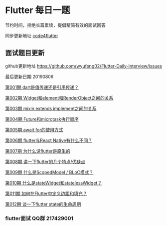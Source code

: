 # Flutter 每日一题 

节约时间，拒绝长篇累牍，提倡精简有效的面试回答

同步更新地址 [code4flutter](http://code4flutter.com)

## 面试题目更新
github更新地址 https://github.com/wyufeng02/Flutter-Daily-Interview/issues

最后更新日期 20190806 

[第001期 dart是值传递还是引用传递？](https://github.com/wyufeng02/Flutter-Daily-Interview/issues/1)

[第002期 Widget和element和RenderObject之间的关系](https://github.com/wyufeng02/Flutter-Daily-Interview/issues/2)
  
[第003期 mixin extends implement之间的关系](https://github.com/wyufeng02/Flutter-Daily-Interview/issues/3)
  
[第004期 Future和microtask执行顺序](https://github.com/wyufeng02/Flutter-Daily-Interview/issues/4)
  
[第005期 await for的使用方式](https://github.com/wyufeng02/Flutter-Daily-Interview/issues/5)
  
[第006期 flutter与React Native有什么不同？](https://github.com/wyufeng02/Flutter-Daily-Interview/issues/6)
 
[第007期 为什么说flutter是原生的](https://github.com/wyufeng02/Flutter-Daily-Interview/issues/7)
 
[第008期 讲一下flutter的几个特点/优缺点](https://github.com/wyufeng02/Flutter-Daily-Interview/issues/8)
  
[第009期 什么是ScopedModel / BLoC模式？](https://github.com/wyufeng02/Flutter-Daily-Interview/issues/9)
  
[第010期 什么是stateWidget和statelessWidget？](https://github.com/wyufeng02/Flutter-Daily-Interview/issues/10)
  
[第011期 如何在Flutter中定义边距和填充？](https://github.com/wyufeng02/Flutter-Daily-Interview/issues/11)
 
[第012期 谈一下flutter state的生命周期](https://github.com/wyufeng02/Flutter-Daily-Interview/issues/12)
 

### flutter面试 QQ群 217429001
